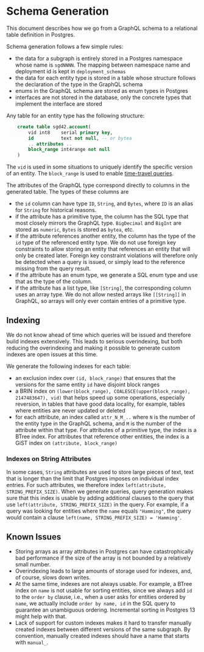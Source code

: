 # Schema Generation

This document describes how we go from a GraphQL schema to a relational
table definition in Postgres.

Schema generation follows a few simple rules:

* the data for a subgraph is entirely stored in a Postgres namespace whose
  name is `sgdNNNN`. The mapping between namespace name and deployment id is
  kept in `deployment_schemas`
* the data for each entity type is stored in a table whose structure follows
  the declaration of the type in the GraphQL schema
* enums in the GraphQL schema are stored as enum types in Postgres
* interfaces are not stored in the database, only the concrete types that
  implement the interface are stored

Any table for an entity type has the following structure:

```sql
    create table sgd42.account(
        vid int8    serial primary key,
        id          text not null, -- or bytea
        .. attributes ..
        block_range int4range not null
    )
```

The `vid` is used in some situations to uniquely identify the specific
version of an entity. The `block_range` is used to enable [time-travel
queries](./time-travel.md).

The attributes of the GraphQL type correspond directly to columns in the
generated table. The types of these columns are

* the `id` column can have type `ID`, `String`, and `Bytes`, where `ID` is
  an alias for `String` for historical reasons.
* if the attribute has a primitive type, the column has the SQL type that
  most closely mirrors the GraphQL type. `BigDecimal` and `BigInt` are
  stored as `numeric`, `Bytes` is stored as `bytea`, etc.
* if the attribute references another entity, the column has the type of the
  `id` type of the referenced entity type. We do not use foreign key
  constraints to allow storing an entity that references an entity that will
  only be created later. Foreign key constraint violations will therefore
  only be detected when a query is issued, or simply lead to the reference
  missing from the query result.
* if the attribute has an enum type, we generate a SQL enum type and use
  that as the type of the column.
* if the attribute has a list type, like `[String]`, the corresponding
  column uses an array type. We do not allow nested arrays like `[[String]]`
  in GraphQL, so arrays will only ever contain entries of a primitive type.

## Indexing

We do not know ahead of time which queries will be issued and therefore
build indexes extensively. This leads to serious overindexing, but both
reducing the overindexing and making it possible to generate custom indexes
are open issues at this time.

We generate the following indexes for each table:

* an exclusion index over `(id, block_range)` that ensures that the versions
  for the same entity `id` have disjoint block ranges
* a BRIN index on `(lower(block_range), COALESCE(upper(block_range),
  2147483647), vid)` that helps speed up some operations, especially
  reversion, in tables that have good data locality, for example, tables
  where entities are never updated or deleted
* for each attribute, an index called `attr_N_M_..` where `N` is the number
  of the entity type in the GraphQL schema, and `M` is the number of the
  attribute within that type. For attributes of a primitive type, the index
  is a BTree index. For attributes that reference other entities, the index
  is a GiST index on `(attribute, block_range)`

### Indexes on String Attributes

In some cases, `String` attributes are used to store large pieces of text,
text that is longer than the limit that Postgres imposes on individual index
entries. For such attributes, we therefore index `left(attribute,
STRING_PREFIX_SIZE)`. When we generate queries, query generation makes sure
that this index is usable by adding additional clauses to the query that use
`left(attribute, STRING_PREFIX_SIZE)` in the query. For example, if a query
was looking for entities where the `name` equals `"Hamming"`, the query
would contain a clause `left(name, STRING_PREFIX_SIZE) = 'Hamming'`.

## Known Issues

- Storing arrays as array attributes in Postgres can have catastrophically
  bad performance if the size of the array is not bounded by a relatively
  small number.
- Overindexing leads to large amounts of storage used for indexes, and, of
  course, slows down writes.
- At the same time, indexes are not always usable. For example, a BTree
  index on `name` is not usable for sorting entities, since we always add
  `id` to the `order by` clause, i.e., when a user asks for entities ordered
  by `name`, we actually include `order by name, id` in the SQL query to
  guarantee an unambiguous ordering. Incremental sorting in Postgres 13
  might help with that.
- Lack of support for custom indexes makes it hard to transfer manually
  created indexes between different versions of the same subgraph. By
  convention, manually created indexes should have a name that starts with
  `manual_`.
